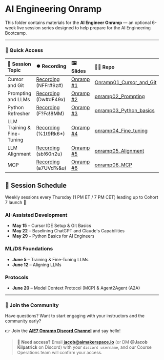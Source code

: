 # AI Engineering Onramp

This folder contains materials for the **AI Engineer Onramp** — an optional 6-week live session series designed to help prepare for the AI Engineering Bootcamp.

---

### 🔗 Quick Access

| 📰 Session Topic | ⏺️ Recording  | 🖼️ Slides     | 👨‍💻 Repo     | 📁 Feedback       |
|:-----------------|:-------------|:--------------|:--------------|:-----------------|
| Cursor and Git | [Recording](https://us02web.zoom.us/rec/share/l6PwntYu-sgqS23JB1s2ncV3L8lrSZrrwWDb3BJl0avCxP2VT6g-pFnZfXvmbYZV.4kfPtrdq4w5ZIKt5)  (NFFr#9z#) | [Onramp #1](https://www.canva.com/design/DAGnLn0SK1A/Gs5QWZWnq7lGNmtdHXP0pg/edit?utm_content=DAGnLn0SK1A&utm_campaign=designshare&utm_medium=link2&utm_source=sharebutton) | [Onramp01_Cursor_and_Git](https://github.com/AI-Maker-Space/AIE7/tree/main/00_Onramp/onramp01_Cursor_and_Git) | [4/15 Feedback](https://forms.gle/YdtPMkxRbqLnF7Tq9) |
| Prompting and LLMs | [Recording](https://us02web.zoom.us/rec/share/3AExr2qavt50Qtt3ashzx-7Q3eANO6-J-ZjLH7dCgvDUc8z7o2NJOFD35wMqc28f.itShsf1NFrrBpY95)  (Dw#dF49x) | [Onramp #2](https://www.canva.com/design/DAGoHtUT3sA/BVVq2ayZVoHvOJ22_4ABBQ/edit?utm_content=DAGoHtUT3sA&utm_campaign=designshare&utm_medium=link2&utm_source=sharebutton) | [onramp02_Prompting](https://github.com/AI-Maker-Space/AIE7/tree/main/00_Onramp/onramp02_Prompting) | [4/22 Feedback](https://forms.gle/TFnU17GxzZTmmdT66) |
| Python Refresher | [Recording](https://us02web.zoom.us/rec/share/iZOeP85X651IIkN1kUBoe9E9FV9amTDj9rdT63cWMafu3lucmZcOctNfzQP7dJNS.LGi-ZbvDXWAW4UPm)  (F?Fc!8MM) | [Onramp #3](https://www.canva.com/design/DAGowHvpqCc/LIhYcXcLvRXIFdZ81V-y_A/edit?utm_content=DAGowHvpqCc&utm_campaign=designshare&utm_medium=link2&utm_source=sharebutton) | [onramp03_Python_basics](https://github.com/AI-Maker-Space/AIE7/tree/main/00_Onramp/onramp03_Python_basics) | [4/29 Feedback](https://forms.gle/iJNw2aGk3A1VWwsn7) |
| LLM Training & Fine-Tuning | [Recording](https://us02web.zoom.us/rec/share/MT5pv8tATDNQc18e1fYpNJtsmGL2052t-s-LCzwd_n4pQYnbHkHjzi1O-YmkuUDp.JBjI_pFwE0mggBjl)  (%1t9Rk6*) | [Onramp #4](https://www.canva.com/design/DAGpZPHGt4o/zbyyk2_-rxRQXGjOFss_HQ/edit?utm_content=DAGpZPHGt4o&utm_campaign=designshare&utm_medium=link2&utm_source=sharebutton) | [onramp04_Fine_tuning](https://github.com/AI-Maker-Space/AIE7/tree/main/00_Onramp/onramp04_Fine_tuning) | [6/5 Feedback](https://forms.gle/Ha8DhNj7xth125ia7) |
| LLM Alignment | [Recording](https://us02web.zoom.us/rec/share/bmCdjCXn2BUmq_xpSzh8-Zd8pb04M8YSQsjznun-IvZbt0z2nfhGqnUo1USRAvU.X3JG3mZ1ipCysTT_)  (sb!60n2u) | [Onramp #5](https://www.canva.com/design/DAGqCdUZ7p4/AU-aial_zo4H6sbjeNOk4A/view?utm_content=DAGqCdUZ7p4&utm_campaign=designshare&utm_medium=link2&utm_source=uniquelinks&utlId=h8fc6c38757) | [onramp05_Alignment](https://github.com/AI-Maker-Space/AIE7/tree/main/00_Onramp/onramp05_Alignment) | [6/12 Feedback](https://forms.gle/sNpaSwrQ6J5A88df6) |
| MCP | [Recording](https://us02web.zoom.us/rec/share/kJZ7BzFsyTMUTNuj7799f5kAp4X8xGK-NpcbosHj_kz4XttZNk8dU8sD-zU_iw3o.128YMEi_pIDdbVhL)  (a7UVd%&u) | [Onramp #6](https://www.canva.com/design/DAGq6E2738E/80hO1knV6xivP4tfxDBFiA/edit?utm_content=DAGq6E2738E&utm_campaign=designshare&utm_medium=link2&utm_source=sharebutton) | [onramp06_MCP](https://github.com/AI-Maker-Space/AIE7/tree/main/00_Onramp/onramp06_MCP) | [6/20 Feedback](https://forms.gle/dXRrKc1vVCtdS1SQ7) |

## 📅 Session Schedule
Weekly sessions every Thursday (1 PM ET / 7 PM CET) leading up to Cohort 7 launch 🚀

### AI-Assisted Development
- **May 15** – Cursor IDE Setup & Git Basics  
- **May 22** – Baselining ChatGPT and Claude's Capabilities
- **May 29** – Python Basics for AI Engineers

### ML/DS Foundations
- **June 5** – Training & Fine-Tuning LLMs  
- **June 12** – Aligning LLMs

### Protocols
- **June 20** – Model Context Protocol (MCP) & Agent2Agent (A2A)

---

### 💬 Join the Community

Have questions? Want to start engaging with your instructors and the community early?  

👉 Join the **[AIE7 Onramp Discord Channel](https://discord.com/channels/1135695983720792216/1372966137100370034)** and say hello!

> 🔑 **Need access?** Email **jacob@aimakerspace.io** (or DM **@Jacob Kilpatrick** on Discord) with your `discord username`, and our Course Operations team will confirm your access.
